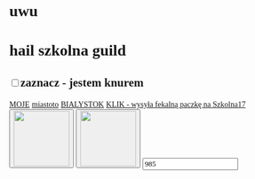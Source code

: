 <html lang="en"> <head> <meta charset="UTF-8" /> <meta name="viewport" content="width=device-width, initial-scale=1.0" /> <style> * { font-family: "Comic Sans MS", "Comic Sans"; } </style> <title>je bac braderow</title> <title>starosielce disco</title> </head> <body> <h1>uwu</h1> <h1>hail szkolna guild</h1> <h2><input type="checkbox" class="catboy" />zaznacz - jestem knurem</h2> <a href="?ddd">MOJE</a> <a href="?ddd2">miastoto</a> <a href="?corn">BIALYSTOK</a> <a href="https://makaralazbombasu.github.io/geremek.github.io/"> KLIK - wysyła fekalną paczkę na Szkolna17</a> <button class="napierdalacz"> <img src="https://i.imgur.com/9t7Z73i.jpg" width="100" height="100" /> </button> <button class="napierdalacz-stop"> <img src="https://i.imgur.com/Pw7hn2m.png" width="100" height="100" alt="" /> </button> <input type="number" class="loyalityId" value="985" /> <script> let coupons = [ 37125, 53279, 53705, 53742, 53746, 53748, 53765, 53801, 53802, 53803, 53804, 53805, 53806, 53807, 53808, 53809, 53810, ];
let intid = null; document.querySelector(".napierdalacz").addEventListener("click", () => { if (intid) clearInterval(intid); intid = setInterval(() => { getPrize( mcd.bridge.message("offerActivation"), parseInt(document.querySelector(".loyalityId").value) ); if (document.querySelector(".catboy").checked) { document.querySelector(".loyalityId").value = parseInt(document.querySelector(".loyalityId").value) - 1; } }, 1500); }); document .querySelector(".napierdalacz-stop") .addEventListener("click", () => { if (intid) clearInterval(intid); }); document.addEventListener("mcdBridgeReady", function (e) { console.log(mcd); let offerActivation = mcd.bridge.message("offerActivation"); let user = mcd.bridge.message("user"); user.send({ promptlogin: true }); user.on("data", function (data) { console.log(JSON.stringify(data)); // getPrize(offerActivation); let i = 985; }); user.on("error", function (error) {}); user.on("done", function () {}); }); function getPrize(offerActivation, loyalityId) { let couponId = coupons[Math.floor(Math.random() * coupons.length) + 1 - 1]; offerActivation.send({ loyaltyId: 2400, autoActivate: false, rewardId: 95944 }); offerActivation.on("data", function (data) { console.log("offer activation data", loyalityId, data); }); offerActivation.on("error", function (error) { console.warn("MCD ERROR", loyalityId, JSON.stringify(error)); }); offerActivation.on("done", function () { console.log("corn done", loyalityId); }); } </script> <script src="//cdn.jsdelivr.net/npm/eruda"></script> <script> eruda.init(); </script> </body></html>
